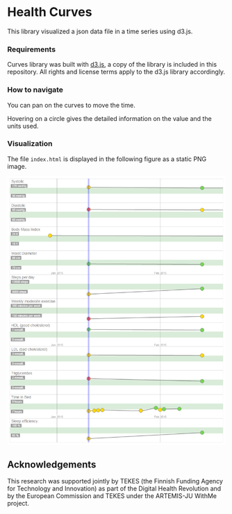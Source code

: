 Health Curves
=============
This library visualized a json data file in a time series using d3.js.

### Requirements
Curves library was built with [d3.js](http://d3js.org/), a copy of the library is included in this repository. All rights and license terms apply to the d3.js library accordingly.

### How to navigate

You can pan on the curves to move the time. 

Hovering on a circle gives the detailed information on the value and the units used.

### Visualization


The file `index.html` is displayed in the following figure as a static PNG image.


![curves Example](img/curvesSimple.png?raw=true "Curves Example")


Acknowledgements
----------------
This research was supported jointly by TEKES (the Finnish Funding Agency for Technology and Innovation) as part of the Digital Health Revolution and by the European Commission and TEKES under the ARTEMIS-JU WithMe project.